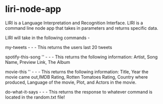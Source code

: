 # liri-node-app
LIRI is a Language Interpretation and Recognition Interface. LIRI is a command line node app that takes in parameters and returns specific data.

LIRI will take in the following commands - 

my-tweets   - - - This returns the users last 20 tweets

spotify-this-song '<song name here>'    - - - This returns the following information: Artist, Song Name, Preview Link, The Album

movie-this '<movie name here>'  - - - This returns the following information: Title, Year the movie came out,IMDB Rating, Rotten Tomatoes Rating, Country where produced, Language of the movie, Plot, and  Actors in the movie.

do-what-it-says  - - - This returns the response to whatever command is located in the random.txt file! 
